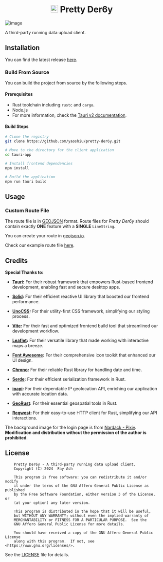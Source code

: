 <!-- markdownlint-configure-file
line-length: false
MD033:
  allowed_elements: [img, h1]
 -->

<h1 align=center>
    <img src="./assets/icon.svg" alt="icon" width="24" height="24" />
    Pretty Der6y
</h1>

![image](./docs/images/image.png)

A third-party running data upload client.

## Installation

You can find the latest release [here](https://github.com/yaoshiu/pretty-der6y/releases/latest).

### Build From Source

You can build the project from source by the following steps.

#### Prerequisites

- Rust toolchain including `rustc` and `cargo`.
- Node.js
- For more information, check the [Tauri v2 documentation](https://v2.tauri.app/start/prerequisites/).

#### Build Steps

```bash
# Clone the registry
git clone https://github.com/yaoshiu/pretty-der6y.git

# Move to the directory for the client application
cd tauri-app

# Install frontend dependencies
npm install

# Build the application
npm run tauri build
```

## Usage

### Custom Route File

The route file is in [GEOJSON](https://geojson.org) format. Route files for _Pretty Der6y_ should contain exactly **ONE** feature with a **SINGLE** `LineString`.

You can create your route in [geojson.io](https://geojson.io).

Check our example route file [here](./assets/map.geojson).

## Credits

**Special Thanks to:**

- **[Tauri](https://tauri.app):** For their robust framework that empowers Rust-based frontend development, enabling fast and secure desktop apps.
  
- **[Solid](https://solidjs.com):** For their efficient reactive UI library that boosted our frontend performance.
  
- **[UnoCSS](https://unocss.dev):** For their utility-first CSS framework, simplifying our styling process.
  
- **[Vite](https://vitejs.dev):** For their fast and optimized frontend build tool that streamlined our development workflow.
  
- **[Leaflet](https://leafletjs.com):** For their versatile library that made working with interactive maps a breeze.
  
- **[Font Awesome](https://fontawesome.com):** For their comprehensive icon toolkit that enhanced our UI design.
  
- **[Chrono](https://github.com/chronotope/chrono):** For their reliable Rust library for handling date and time.
  
- **[Serde](https://serde.rs):** For their efficient serialization framework in Rust.
  
- **[ipapi](https://ipapi.co):** For their dependable IP geolocation API, enriching our application with accurate location data.
  
- **[GeoRust](https://georust.org):** For their essential geospatial tools in Rust.
  
- **[Reqwest](https://docs.rs/reqwest):** For their easy-to-use HTTP client for Rust, simplifying our API interactions.

The background image for the login page is from [Nardack - Pixiv](https://www.pixiv.net/artworks/89657320).
**Modification and distribution without the permission of the author is prohibited**.

## License

```text
    Pretty Der6y - A third-party running data upload client.
    Copyright (C) 2024  Fay Ash

    This program is free software: you can redistribute it and/or modify
    it under the terms of the GNU Affero General Public License as published
    by the Free Software Foundation, either version 3 of the License, or
    (at your option) any later version.

    This program is distributed in the hope that it will be useful,
    but WITHOUT ANY WARRANTY; without even the implied warranty of
    MERCHANTABILITY or FITNESS FOR A PARTICULAR PURPOSE.  See the
    GNU Affero General Public License for more details.

    You should have received a copy of the GNU Affero General Public License
    along with this program.  If not, see <https://www.gnu.org/licenses/>.
```

See the [LICENSE](./LICENSE) file for details.

